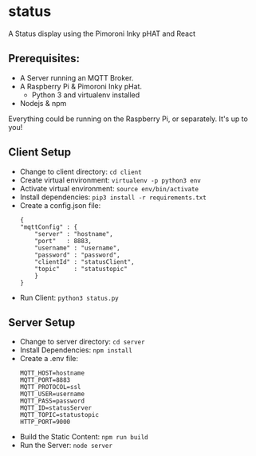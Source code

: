 # status
A Status display using the Pimoroni Inky pHAT and React

## Prerequisites:
 - A Server running an MQTT Broker.
 - A Raspberry Pi & Pimoroni Inky pHat.
    - Python 3 and virtualenv installed
 - Nodejs & npm

 Everything could be running on the Raspberry Pi, or separately. It's up to you!


## Client Setup
 - Change to client directory: `cd client`
 - Create virtual environment: `virtualenv -p python3 env`
 - Activate virtual environment: `source env/bin/activate`
 - Install dependencies: `pip3 install -r requirements.txt`
 - Create a config.json file:
    ```
    {
    "mqttConfig" : {
        "server" : "hostname",
        "port"   : 8883,
        "username" : "username",
        "password" : "password",
        "clientId" : "statusClient",
        "topic"    : "statustopic"
        }
    }
    ```
 - Run Client: `python3 status.py`



## Server Setup
 - Change to server directory: `cd server`
 - Install Dependencies: `npm install`
 - Create a .env file:
    ```
    MQTT_HOST=hostname
    MQTT_PORT=8883
    MQTT_PROTOCOL=ssl
    MQTT_USER=username
    MQTT_PASS=password
    MQTT_ID=statusServer
    MQTT_TOPIC=statustopic
    HTTP_PORT=9000
    ```
- Build the Static Content: `npm run build`
- Run the Server: `node server`
